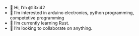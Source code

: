- 👋 Hi, I’m @l3xi42
- 👀 I’m interested in arduino electronics, python programming, competetive programming
- 🌱 I’m currently learning Rust.
- 💞️ I’m looking to collaborate on anything.
<!---
l3xi42/l3xi42 is a ✨ special ✨ repository because its `README.md` (this file) appears on your GitHub profile.
You can click the Preview link to take a look at your changes.
--->
